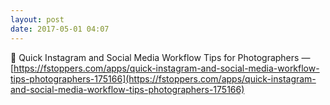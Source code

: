 ```yaml
---
layout: post
date: 2017-05-01 04:07
---
```

🔗 Quick Instagram and Social Media Workflow Tips for Photographers — [https://fstoppers.com/apps/quick-instagram-and-social-media-workflow-tips-photographers-175166](https://fstoppers.com/apps/quick-instagram-and-social-media-workflow-tips-photographers-175166)
